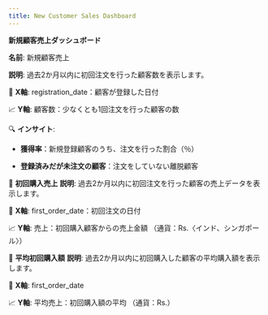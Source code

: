 ```yaml
---
title: New Customer Sales Dashboard
---
```

**新規顧客売上ダッシュボード**

 **名前**: 新規顧客売上


 **説明**: 過去2か月以内に初回注文を行った顧客数を表示します。

📅 **X軸**:
 registration_date：顧客が登録した日付

📈 **Y軸**:
 顧客数：少なくとも1回注文を行った顧客の数

🔍 **インサイト**:

* **獲得率**：新規登録顧客のうち、注文を行った割合（％）


* **登録済みだが未注文の顧客**：注文をしていない離脱顧客







💸 **初回購入売上**
 **説明**: 過去2か月以内に初回注文を行った顧客の売上データを表示します。

📅 **X軸**:
 first_order_date：初回注文の日付

📈 **Y軸**:
 売上：初回購入顧客からの売上金額
 （通貨：Rs.〈インド、シンガポール〉）





🧮 **平均初回購入額**
 **説明**: 過去2か月以内に初回購入した顧客の平均購入額を表示します。

📅 **X軸**:
 first_order_date

📈 **Y軸**:
 平均売上：初回購入額の平均
 （通貨：Rs.）
